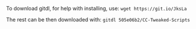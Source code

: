 To download gitdl, for help with installing, use: `wget https://git.io/JksLa`

The rest can be then downloaded with: `gitdl 505e06b2/CC-Tweaked-Scripts`
